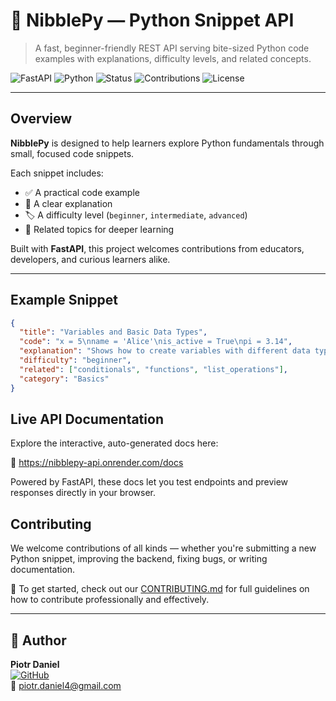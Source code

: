 # 🐍 NibblePy — Python Snippet API

> A fast, beginner-friendly REST API serving bite-sized Python code examples with explanations, difficulty levels, and related concepts.

![FastAPI](https://img.shields.io/badge/FastAPI-0.110+-green?logo=fastapi)
![Python](https://img.shields.io/badge/Python-3.10%2B-blue?logo=python)
![Status](https://img.shields.io/badge/status-live-brightgreen)
![Contributions](https://img.shields.io/badge/contributions-welcome-orange)
![License](https://img.shields.io/badge/license-MIT-blue)

---

## Overview

**NibblePy** is designed to help learners explore Python fundamentals through small, focused code snippets.

Each snippet includes:

- ✅ A practical code example  
- 📘 A clear explanation  
- 🏷️ A difficulty level (`beginner`, `intermediate`, `advanced`)  
- 🔗 Related topics for deeper learning  

Built with **FastAPI**, this project welcomes contributions from educators, developers, and curious learners alike.

---

## Example Snippet

```json
{
  "title": "Variables and Basic Data Types",
  "code": "x = 5\nname = 'Alice'\nis_active = True\npi = 3.14",
  "explanation": "Shows how to create variables with different data types: integer, string, boolean, float.",
  "difficulty": "beginner",
  "related": ["conditionals", "functions", "list_operations"],
  "category": "Basics"
}
```

## Live API Documentation
Explore the interactive, auto-generated docs here:

📘 https://nibblepy-api.onrender.com/docs

Powered by FastAPI, these docs let you test endpoints and preview responses directly in your browser.

## Contributing

We welcome contributions of all kinds — whether you're submitting a new Python snippet, improving the backend, fixing bugs, or writing documentation.

📌 To get started, check out our [CONTRIBUTING.md](CONTRIBUTING.md) for full guidelines on how to contribute professionally and effectively.

---
## 👤 Author

**Piotr Daniel**  
[![GitHub](https://img.shields.io/badge/GitHub-%2312100E.svg?logo=github&logoColor=white)](https://github.com/piotr-daniel)    
📧 [piotr.daniel4@gmail.com](mailto:piotr.daniel4@gmail.com)